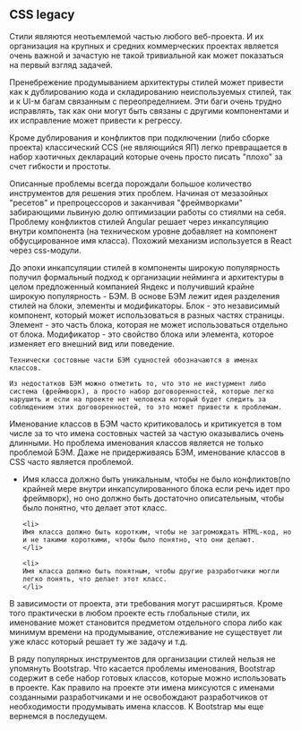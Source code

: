 <h2>
    CSS legacy
</h2>

<p>
    Стили являются неотьемлемой частью любого веб-проекта.
    И их организация на крупных и средних коммерческих проектах является очень важной и зачастую не такой тривиальной как может показаться на первый взгляд задачей.
</p>

<p>
    Пренебрежение продумыванием архитектуры стилей может привести как к дублированию кода и складированию неиспользуемых стилей, так и к UI-м багам связанным с переопределнием. Эти баги очень трудно исправлять, так как они могут быть связаны с другими компонентами и их исправление может привести к регрессу.
</p>

<p>
    Кроме дублирования и конфликтов при подключении (либо сборке проекта) классический CCS (не являющийся ЯП) легко превращается в набор хаотичных деклараций которые очень просто писать "плохо" за счет гибкости и простоты.
</p>

<p>
    Описанные проблемы всегда порождали большое количество инструментов для решения этих проблем. Начиная от мезазойных "ресетов" и препроцессоров и заканчивая "фреймворками" забирающими львиную долю оптимизации работы со стиялми на себя.
    Проблему конфликтов стилей Angular решает через инкапсуляцию внутри компонента (на техническом уровне добавляет на компонент обфусцированное имя класса). 
    Похожий механизм используется в React через css-модули.
</p>

<p>
    До эпохи инкапсуляции стилей в компоненты широкую популярность получил формальный подход к организации нейминга и архитектуры в целом предложенный компанией Яндекс и получивший крайне широкую популярность - БЭМ.
    В основе БЭМ лежит идея разделения стилей на блоки, элементы и модификаторы.
    Блок - это независимый компонент, который может использоваться в разных частях страницы.
    Элемент - это часть блока, которая не может использоваться отдельно от блока.
    Модификатор - это свойство блока или элемента, которое изменяет его внешний вид или поведение.

    Технически состовные части БЭМ сущностей обозначаются в именах классов.

    Из недостатков БЭМ можно отметить то, что это не инстурмент либо система (фреймворк), а просто набор договоренностей, которые легко нарушить и если на проекте нет человека который будет следить за соблюдением этих договоренностей, то это может привести к проблемам.
</p>

<p>
    Именование классов в БЭМ часто критиковалось и критикуется в том числе за то что имена состовных частей за частую оказывались очень длинными.
    Но проблема именования классов является не только проблемой БЭМ.
    Даже не придерживаясь БЭМ, именование классов в CSS часто является проблемой.
</p>

<ul>
    <li>
     Имя класса должно быть уникальным, чтобы не было конфликтов(по крайней мере внутри инкапсулированного блока если речь идет про фреймворк), но оно должно быть достаточно описательным, чтобы было понятно, что делает этот класс.
    </li>

    <li>
    Имя класса должно быть коротким, чтобы не загромождать HTML-код, но и не такими короткими, чтобы было понятно, что они делают.
    </li>

    <li>
    Имя класса должно быть понятным, чтобы другие разработчики могли легко понять, что делает этот класс.
    </li>
</ul>

<p>
    В зависимости от проекта, эти требования могут расширяться. Кроме того практически в любом проекте есть глобальные стили, их именование может становится предметом отдельного спора либо как минимум времени на продумывание, отслеживание не существует ли уже класс который решает ту же задачу и т.д.
</p>

<p>
    В ряду популярных инструментов для организации стилей нельзя не упомянуть Bootstrap. Что касается проблемы именования, Bootstrap содержит в себе набор готовых классов, которые можно использовать в проекте. Как правило на проекте эти имена миксуются с именами созданными разработчиками и не освобождают разработчиков от необходимости продумывать имена классов.
    К Bootstrap мы еще вернемся в последущем.
</p>